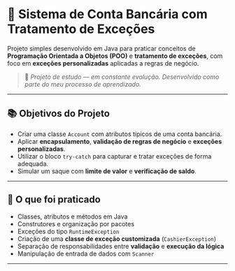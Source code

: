 # 💸 Sistema de Conta Bancária com Tratamento de Exceções

Projeto simples desenvolvido em Java para praticar conceitos de **Programação Orientada a Objetos (POO)** e **tratamento de exceções**, com foco em **exceções personalizadas** aplicadas a regras de negócio.

> 🚧 *Projeto de estudo — em constante evolução. Desenvolvido como parte do meu processo de aprendizado.*

---

## 📚 Objetivos do Projeto

- Criar uma classe `Account` com atributos típicos de uma conta bancária.
- Aplicar **encapsulamento**, **validação de regras de negócio** e **exceções personalizadas**.
- Utilizar o bloco `try-catch` para capturar e tratar exceções de forma adequada.
- Simular um saque com **limite de valor** e **verificação de saldo**.

---

## 🧠 O que foi praticado

- Classes, atributos e métodos em Java
- Construtores e organização por pacotes
- Exceções do tipo `RuntimeException`
- Criação de uma **classe de exceção customizada** (`CashierException`)
- Separação de responsabilidades entre **validação** e **execução da lógica**
- Manipulação de entrada de dados com `Scanner`

---
